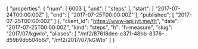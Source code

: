 {
  "properties": {
    "num": [
      6003
    ],
    "unit": [
      "steps"
    ],
    "start": [
      "2017-07-24T00:00:00Z"
    ],
    "end": [
      "2017-07-25T00:00:00Z"
    ],
    "published": [
      "2017-07-25T00:00:00Z"
    ]
  },
  "client_id": "https://www-api.jvt.me/fit",
  "date": "2017-07-25T00:00:00Z",
  "kind": "steps",
  "h": "h-measure",
  "slug": "2017/07/kgwlo",
  "aliases": [
    "/mf2/87618dee-c371-48bb-8376-d59b9db504b6/",
    "/mf2/2017/07/kGWlo"
  ]
}
